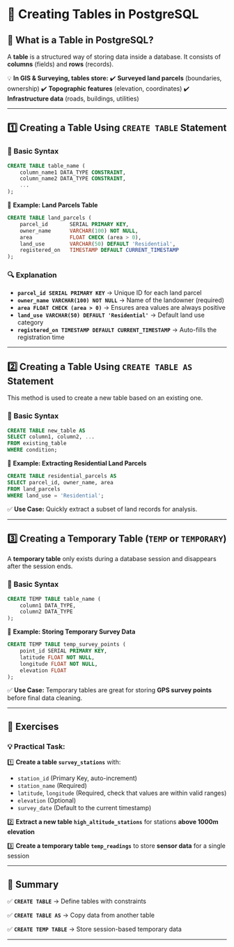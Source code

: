 # **📌 Creating Tables in PostgreSQL**

## **🧐 What is a Table in PostgreSQL?**

A **table** is a structured way of storing data inside a database. It consists of **columns** (fields) and **rows** (records).

💡 **In GIS & Surveying, tables store:**
✔️ **Surveyed land parcels** (boundaries, ownership)
✔️ **Topographic features** (elevation, coordinates)
✔️ **Infrastructure data** (roads, buildings, utilities)

---

## **1️⃣ Creating a Table Using `CREATE TABLE` Statement**

### **📌 Basic Syntax**

```sql
CREATE TABLE table_name (
    column_name1 DATA_TYPE CONSTRAINT,
    column_name2 DATA_TYPE CONSTRAINT,
    ...
);
```

📌 **Example: Land Parcels Table**

```sql
CREATE TABLE land_parcels (
    parcel_id       SERIAL PRIMARY KEY,
    owner_name      VARCHAR(100) NOT NULL,
    area            FLOAT CHECK (area > 0),
    land_use        VARCHAR(50) DEFAULT 'Residential',
    registered_on   TIMESTAMP DEFAULT CURRENT_TIMESTAMP
);
```

### **🔍 Explanation**

- **`parcel_id SERIAL PRIMARY KEY`** → Unique ID for each land parcel
- **`owner_name VARCHAR(100) NOT NULL`** → Name of the landowner (required)
- **`area FLOAT CHECK (area > 0)`** → Ensures area values are always positive
- **`land_use VARCHAR(50) DEFAULT 'Residential'`** → Default land use category
- **`registered_on TIMESTAMP DEFAULT CURRENT_TIMESTAMP`** → Auto-fills the registration time

---

## **2️⃣ Creating a Table Using `CREATE TABLE AS` Statement**

This method is used to create a new table based on an existing one.

### **📌 Basic Syntax**

```sql
CREATE TABLE new_table AS
SELECT column1, column2, ...
FROM existing_table
WHERE condition;
```

📌 **Example: Extracting Residential Land Parcels**

```sql
CREATE TABLE residential_parcels AS
SELECT parcel_id, owner_name, area
FROM land_parcels
WHERE land_use = 'Residential';
```

✅ **Use Case:** Quickly extract a subset of land records for analysis.

---

## **3️⃣ Creating a Temporary Table (`TEMP` or `TEMPORARY`)**

A **temporary table** only exists during a database session and disappears after the session ends.

### **📌 Basic Syntax**

```sql
CREATE TEMP TABLE table_name (
    column1 DATA_TYPE,
    column2 DATA_TYPE
);
```

📌 **Example: Storing Temporary Survey Data**

```sql
CREATE TEMP TABLE temp_survey_points (
    point_id SERIAL PRIMARY KEY,
    latitude FLOAT NOT NULL,
    longitude FLOAT NOT NULL,
    elevation FLOAT
);
```

✅ **Use Case:** Temporary tables are great for storing **GPS survey points** before final data cleaning.

---

## **📌 Exercises**

### **💡 Practical Task:**

1️⃣ **Create a table `survey_stations`** with:

- `station_id` (Primary Key, auto-increment)
- `station_name` (Required)
- `latitude`, `longitude` (Required, check that values are within valid ranges)
- `elevation` (Optional)
- `survey_date` (Default to the current timestamp)

2️⃣ **Extract a new table `high_altitude_stations`** for stations **above 1000m elevation**

3️⃣ **Create a temporary table `temp_readings`** to store **sensor data** for a single session

---

## **📌 Summary**

✅ **`CREATE TABLE`** → Define tables with constraints

✅ **`CREATE TABLE AS`** → Copy data from another table

✅ **`CREATE TEMP TABLE`** → Store session-based temporary data

---
